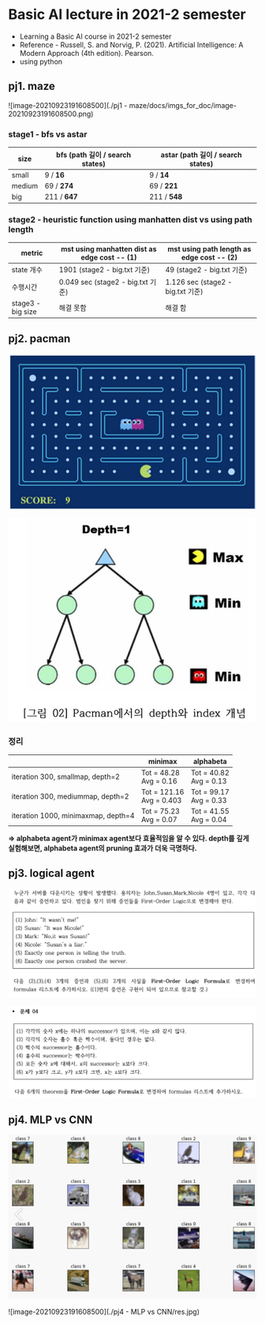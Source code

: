 # Basic AI lecture in 2021-2 semester

- Learning a Basic AI course in 2021-2 semester
- Reference - Russell, S. and Norvig, P. (2021). Artificial Intelligence: A Modern Approach (4th edition). Pearson.
- using python



## pj1. maze

![image-20210923191608500](./pj1 - maze/docs/imgs_for_doc/image-20210923191608500.png)

### stage1 - bfs vs astar

| size   | bfs (path 길이 / search states) | astar (path 길이 / search states) |
| ------ | ------------------------------- | --------------------------------- |
| small  | 9 / **16**                      | 9 / **14**                        |
| medium | 69 / **274**                    | 69 / **221**                      |
| big    | 211 / **647**                   | 211 / **548**                     |



### stage2 - heuristic function using manhatten dist vs using path length

| metric            | mst using manhatten dist as edge cost -- (1) | mst using path length as edge cost -- (2) |
| ----------------- | -------------------------------------------- | ----------------------------------------- |
| state 개수        | 1901 (stage2 - big.txt 기준)                 | 49 (stage2 - big.txt 기준)                |
| 수행시간          | 0.049 sec (stage2 - big.txt 기준)            | 1.126 sec (stage2 - big.txt 기준)         |
| stage3 - big size | 해결 못함                                    | 해결 함                                   |



## pj2. pacman

![image-20210923191608500](./imgs_for_README/game_img.png)

![image-20210923191608500](./imgs_for_README/dep_idx.png)

### 정리

|                                     | minimax                       | alphabeta                   |
| ----------------------------------- | ----------------------------- | --------------------------- |
| iteration 300, smallmap, depth=2    | Tot = 48.28<br />Avg = 0.16   | Tot = 40.82<br />Avg = 0.13 |
| iteration 300, mediummap, depth=2   | Tot = 121.16<br />Avg = 0.403 | Tot = 99.17<br />Avg = 0.33 |
| iteration 1000, minimaxmap, depth=4 | Tot = 75.23<br />Avg = 0.07   | Tot = 41.55<br />Avg = 0.04 |

**=> alphabeta agent가 minimax agent보다 효율적임을 알 수 있다. depth를 깊게 실험해보면, alphabeta agent의 pruning 효과가 더욱 극명하다.**



## pj3. logical agent

![image-20210923191608500](./imgs_for_README/problem3.png)

![image-20210923191608500](./imgs_for_README/problem4.png)



## pj4. MLP vs CNN

![image-20210923191608500](./imgs_for_README/input_imgs.png)

![image-20210923191608500](./pj4 - MLP vs CNN/res.jpg)


